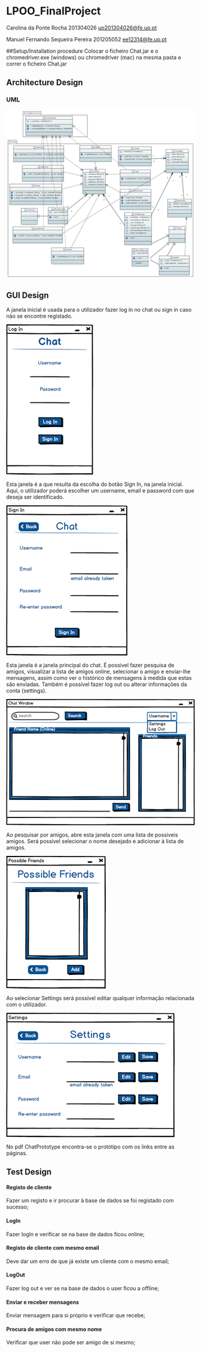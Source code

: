 # LPOO_FinalProject

Carolina da Ponte Rocha 201304026 up201304026@fe.up.pt

Manuel Fernando Sequeira Pereira 201205052 ee12314@fe.up.pt

##Setup/Installation procedure
Colocar o ficheiro Chat.jar e o chromedriver.exe (windows) ou chromedriver (mac) na mesma pasta e correr o ficheiro Chat.jar

## Architecture Design
### UML
![Screenshot](UML.png)

## GUI Design

A janela inicial é usada para o utilizador fazer log in no chat ou sign in caso não se encontre registado.

![Screenshot](NewMockup1.png)

Esta janela é a que resulta da escolha do botão Sign In, na janela inicial. Aqui, o utilizador poderá escolher um username, email e password com que deseja ser identificado.

![Screenshot](NewMockup2.png)

Esta janela é a janela principal do chat. É possivel fazer pesquisa de amigos, visualizar a lista de amigos online, selecionar o amigo e enviar-lhe mensagens, assim como ver o histórico de mensagens à medida que estas são enviadas. Também é possível fazer log out ou alterar informações da conta (settings). 

![Screenshot](NewMockup3.png)

Ao pesquisar por amigos, abre esta janela com uma lista de possiveis amigos. Será possível selecionar o nome desejado e adicionar à lista de amigos.

![Screenshot](NewMockup4.png)

Ao selecionar Settings será possível editar qualquer informação relacionada com o utilizador.

![Screenshot](NewMockup5.png)

No pdf ChatPrototype encontra-se o protótipo com os links entre as páginas.

## Test Design
#### Registo de cliente 
Fazer um registo e ir procurar à base de dados se foi registado com sucesso;

#### LogIn 
Fazer logIn e verificar se na base de dados ficou online;

#### Registo de cliente com mesmo email 
Deve dar um erro de que já existe um cliente com o mesmo email;

#### LogOut 
Fazer log out e ver se na base de dados o user ficou a offline;

#### Enviar e receber mensagens 
Enviar mensagem para si próprio e verificar que recebe;

#### Procura de amigos com mesmo nome 
Verificar que user não pode ser amigo de si mesmo;
